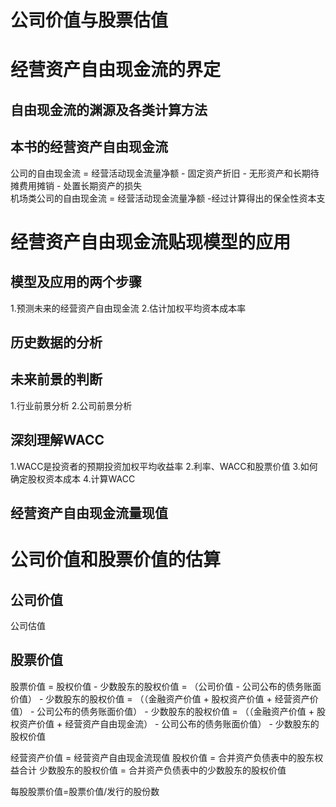 # 公司价值与股票估值
# 经营资产自由现金流的界定
## 自由现金流的渊源及各类计算方法
## 本书的经营资产自由现金流
  公司的自由现金流 = 经营活动现金流量净额 - 固定资产折旧 - 无形资产和长期待摊费用摊销 - 处置长期资产的损失   
  机场类公司的自由现金流 = 经营活动现金流量净额 -经过计算得出的保全性资本支    
  
# 经营资产自由现金流贴现模型的应用
## 模型及应用的两个步骤
1.预测未来的经营资产自由现金流
2.估计加权平均资本成本率

## 历史数据的分析
## 未来前景的判断
1.行业前景分析
2.公司前景分析
## 深刻理解WACC
1.WACC是投资者的预期投资加权平均收益率
2.利率、WACC和股票价值
3.如何确定股权资本成本
4.计算WACC

## 经营资产自由现金流量现值

# 公司价值和股票价值的估算
## 公司价值
公司估值

## 股票价值
股票价值 = 股权价值 - 少数股东的股权价值 = （公司价值 - 公司公布的债务账面价值） - 少数股东的股权价值 = （（金融资产价值 + 股权资产价值 + 经营资产价值） - 公司公布的债务账面价值） - 少数股东的股权价值 = （（金融资产价值 + 股权资产价值 + 经营资产自由现金流） - 公司公布的债务账面价值） - 少数股东的股权价值   

经营资产价值 = 经营资产自由现金流现值
股权价值 = 合并资产负债表中的股东权益合计
少数股东的股权价值 = 合并资产负债表中的少数股东的股权价值


每股股票价值=股票价值/发行的股份数
